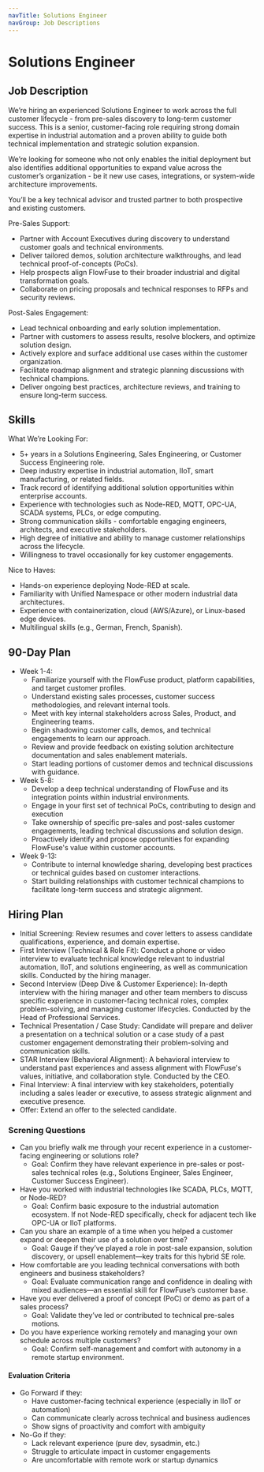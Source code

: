 ```yaml
---
navTitle: Solutions Engineer
navGroup: Job Descriptions
---
```


# Solutions Engineer

## Job Description

We’re hiring an experienced Solutions Engineer to work across the full customer lifecycle - from pre-sales discovery to long-term customer success. This is a senior, customer-facing role requiring strong domain expertise in industrial automation and a proven ability to guide both technical implementation and strategic solution expansion.

We’re looking for someone who not only enables the initial deployment but also identifies additional opportunities to expand value across the customer’s organization - be it new use cases, integrations, or system-wide architecture improvements.

You’ll be a key technical advisor and trusted partner to both prospective and existing customers.

Pre-Sales Support:
* Partner with Account Executives during discovery to understand customer goals and technical environments.
* Deliver tailored demos, solution architecture walkthroughs, and lead technical proof-of-concepts (PoCs).
* Help prospects align FlowFuse to their broader industrial and digital transformation goals.
* Collaborate on pricing proposals and technical responses to RFPs and security reviews.

Post-Sales Engagement:
* Lead technical onboarding and early solution implementation.
* Partner with customers to assess results, resolve blockers, and optimize solution design.
* Actively explore and surface additional use cases within the customer organization.
* Facilitate roadmap alignment and strategic planning discussions with technical champions.
* Deliver ongoing best practices, architecture reviews, and training to ensure long-term success.

## Skills

What We’re Looking For:
* 5+ years in a Solutions Engineering, Sales Engineering, or Customer Success Engineering role.
* Deep industry expertise in industrial automation, IIoT, smart manufacturing, or related fields.
* Track record of identifying additional solution opportunities within enterprise accounts.
* Experience with technologies such as Node-RED, MQTT, OPC-UA, SCADA systems, PLCs, or edge computing.
* Strong communication skills - comfortable engaging engineers, architects, and executive stakeholders.
* High degree of initiative and ability to manage customer relationships across the lifecycle.
* Willingness to travel occasionally for key customer engagements.

Nice to Haves:
* Hands-on experience deploying Node-RED at scale.
* Familiarity with Unified Namespace or other modern industrial data architectures.
* Experience with containerization, cloud (AWS/Azure), or Linux-based edge devices.
* Multilingual skills (e.g., German, French, Spanish).

## 90-Day Plan

* Week 1-4:
   * Familiarize yourself with the FlowFuse product, platform capabilities, and target customer profiles.
   * Understand existing sales processes, customer success methodologies, and relevant internal tools.
   * Meet with key internal stakeholders across Sales, Product, and Engineering teams.
   * Begin shadowing customer calls, demos, and technical engagements to learn our approach.
   * Review and provide feedback on existing solution architecture documentation and sales enablement materials.
   * Start leading portions of customer demos and technical discussions with guidance.
* Week 5-8:
   * Develop a deep technical understanding of FlowFuse and its integration points within industrial environments.
   * Engage in your first set of technical PoCs, contributing to design and execution
   * Take ownership of specific pre-sales and post-sales customer engagements, leading technical discussions and solution design.
   * Proactively identify and propose opportunities for expanding FlowFuse's value within customer accounts.   
* Week 9-13:
   * Contribute to internal knowledge sharing, developing best practices or technical guides based on customer interactions.
   * Start building relationships with customer technical champions to facilitate long-term success and strategic alignment.

## Hiring Plan

* Initial Screening: Review resumes and cover letters to assess candidate qualifications, experience, and domain expertise.
* First Interview (Technical & Role Fit): Conduct a phone or video interview to evaluate technical knowledge relevant to industrial automation, IIoT, and solutions engineering, as well as communication skills. Conducted by the hiring manager. 
* Second Interview (Deep Dive & Customer Experience): In-depth interview with the hiring manager and other team members to discuss specific experience in customer-facing technical roles, complex problem-solving, and managing customer lifecycles. Conducted by the Head of Professional Services.
* Technical Presentation / Case Study: Candidate will prepare and deliver a presentation on a technical solution or a case study of a past customer engagement demonstrating their problem-solving and communication skills.
* STAR Interview (Behavioral Alignment): A behavioral interview to understand past experiences and assess alignment with FlowFuse's values, initiative, and collaboration style. Conducted by the CEO.
* Final Interview: A final interview with key stakeholders, potentially including a sales leader or executive, to assess strategic alignment and executive presence.
* Offer: Extend an offer to the selected candidate.

### Screning Questions 
* Can you briefly walk me through your recent experience in a customer-facing engineering or solutions role?
   * Goal: Confirm they have relevant experience in pre-sales or post-sales technical roles (e.g., Solutions Engineer, Sales Engineer, Customer Success Engineer).
* Have you worked with industrial technologies like SCADA, PLCs, MQTT, or Node-RED?
   * Goal: Confirm basic exposure to the industrial automation ecosystem. If not Node-RED specifically, check for adjacent tech like OPC-UA or IIoT platforms.
* Can you share an example of a time when you helped a customer expand or deepen their use of a solution over time?
   * Goal: Gauge if they’ve played a role in post-sale expansion, solution discovery, or upsell enablement—key traits for this hybrid SE role.
* How comfortable are you leading technical conversations with both engineers and business stakeholders?
   * Goal: Evaluate communication range and confidence in dealing with mixed audiences—an essential skill for FlowFuse’s customer base.
* Have you ever delivered a proof of concept (PoC) or demo as part of a sales process?
   * Goal: Validate they’ve led or contributed to technical pre-sales motions.
* Do you have experience working remotely and managing your own schedule across multiple customers?
   * Goal: Confirm self-management and comfort with autonomy in a remote startup environment.

#### Evaluation Criteria
* Go Forward if they:
   * Have customer-facing technical experience (especially in IIoT or automation)
   * Can communicate clearly across technical and business audiences
   * Show signs of proactivity and comfort with ambiguity
* No-Go if they:
   * Lack relevant experience (pure dev, sysadmin, etc.)
   * Struggle to articulate impact in customer engagements
   * Are uncomfortable with remote work or startup dynamics

